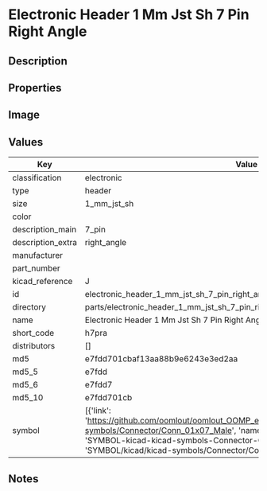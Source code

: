 # Electronic Header 1 Mm Jst Sh 7 Pin Right Angle

## Description

## Properties


## Image


## Values

| Key | Value |
| --- | --- |
| classification | electronic |
| type | header |
| size | 1_mm_jst_sh |
| color |  |
| description_main | 7_pin |
| description_extra | right_angle |
| manufacturer |  |
| part_number |  |
| kicad_reference | J |
| id | electronic_header_1_mm_jst_sh_7_pin_right_angle |
| directory | parts/electronic_header_1_mm_jst_sh_7_pin_right_angle |
| name | Electronic Header 1 Mm Jst Sh 7 Pin Right Angle |
| short_code | h7pra |
| distributors | [] |
| md5 | e7fdd701cbaf13aa88b9e6243e3ed2aa |
| md5_5 | e7fdd |
| md5_6 | e7fdd7 |
| md5_10 | e7fdd701cb |
| symbol | [{'link': 'https://github.com/oomlout/oomlout_OOMP_eda_V2/tree/main/SYMBOL/kicad/kicad-symbols/Connector/Conn_01x07_Male', 'name': 'Connector : Conn_01x07_Male', 'id': 'SYMBOL-kicad-kicad-symbols-Connector-Conn_01x07_Male', 'directory': 'SYMBOL/kicad/kicad-symbols/Connector/Conn_01x07_Male/'}] |

## Notes

